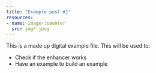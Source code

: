```yaml
---
title: "Example post #1"
resources:
- name: image-:counter
  src: img*.jpeg
---
```


This is a made up digital example file. This will be used to:
* Check if the enhancer works
* Have an example to build an example
